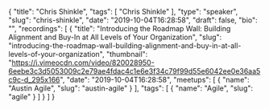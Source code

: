 {
  "title": "Chris Shinkle",
  "tags": [
    "Chris Shinkle"
  ],
  "type": "speaker",
  "slug": "chris-shinkle",
  "date": "2019-10-04T16:28:58",
  "draft": false,
  "bio": "",
  "recordings": [
    {
      "title": "Introducing the Roadmap Wall: Building Alignment and Buy-In at All Levels of Your Organization",
      "slug": "introducing-the-roadmap-wall-building-alignment-and-buy-in-at-all-levels-of-your-organization",
      "thumbnail": "https://i.vimeocdn.com/video/820028950-6eebe3c3d5053009c2e79ae4fdac4c1e6e3f34c79f99d55e6042ee0e36aa5c9c-d_295x166",
      "date": "2019-10-04T16:28:58",
      "meetups": [
        {
          "name": "Austin Agile",
          "slug": "austin-agile"
        }
      ],
      "tags": [
        {
          "name": "Agile",
          "slug": "agile"
        }
      ]
    }
  ]
}